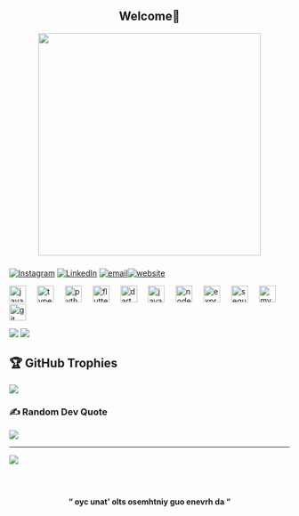 
<h2 align="center">Welcome👋</h2>

<div align="center">
  <img height="400" src="https://media1.giphy.com/media/v1.Y2lkPTc5MGI3NjExZnUxcGp5YjZtemJqb3FoOWJmcWEzM3czZ2x5ZHdjYjZvdXJlOW84YyZlcD12MV9pbnRlcm5hbF9naWZfYnlfaWQmY3Q9Zw/tL5HmgfZi0Qow/giphy.gif"  />
</div>

###

[![Instagram](https://img.shields.io/badge/Instagram-%23E4405F.svg?logo=Instagram&logoColor=white)](https://instagram.com/m7amad_tahir) [![LinkedIn](https://img.shields.io/badge/LinkedIn-%230077B5.svg?logo=linkedin&logoColor=white)](https://linkedin.com/in/m7amad-t) [![email](https://img.shields.io/badge/Email-D14836?logo=gmail&logoColor=white)](mailto:mhamadtahir2003@gmail.com)[![website](https://img.icons8.com/?size=100&id=3685&format=png&color=000000)](https://m7amad-t.web.app/)



<div align="left">
  <img src="https://cdn.jsdelivr.net/gh/devicons/devicon/icons/javascript/javascript-original.svg" height="30" alt="javascript logo"  />
  <img width="12" />
  <img src="https://cdn.jsdelivr.net/gh/devicons/devicon/icons/typescript/typescript-original.svg" height="30" alt="typescript logo"  />
  <img width="12" />
  <img src="https://cdn.jsdelivr.net/gh/devicons/devicon/icons/python/python-original.svg" height="30" alt="python logo"  />
  <img width="12" />
  <img src="https://cdn.jsdelivr.net/gh/devicons/devicon/icons/flutter/flutter-original.svg" height="30" alt="flutter logo"  />
  <img width="12" />
  <img src="https://cdn.jsdelivr.net/gh/devicons/devicon/icons/dart/dart-original.svg" height="30" alt="dart logo"  />
  <img width="12" />
  <img src="https://cdn.jsdelivr.net/gh/devicons/devicon/icons/java/java-original.svg" height="30" alt="java logo"  />
  <img width="12" />
  <img src="https://cdn.jsdelivr.net/gh/devicons/devicon/icons/nodejs/nodejs-original.svg" height="30" alt="nodejs logo"  />
  <img width="12" />
  <img src="https://cdn.jsdelivr.net/gh/devicons/devicon/icons/express/express-original.svg" height="30" alt="express logo"  />
  <img width="12" />
  <img src="https://cdn.jsdelivr.net/gh/devicons/devicon/icons/sequelize/sequelize-original.svg" height="30" alt="sequelize logo"  />
  <img width="12" />
  <img src="https://cdn.jsdelivr.net/gh/devicons/devicon/icons/mysql/mysql-original.svg" height="30" alt="mysql logo"  />
  <img width="12" />
  <img src="https://cdn.jsdelivr.net/gh/devicons/devicon/icons/git/git-original.svg" height="30" alt="git logo"  />
</div>



 
![](https://nirzak-streak-stats.vercel.app/?user=m7amad-t&theme=dark&hide_border=false)
![](https://github-readme-stats.vercel.app/api/top-langs/?username=m7amad-t&theme=dark&hide_border=false&include_all_commits=true&count_private=true&layout=compact)    




## 🏆 GitHub Trophies
![](https://github-profile-trophy.vercel.app/?username=m7amad-t&theme=tokyonight&no-frame=true&no-bg=false&margin-w=4)

### ✍️ Random Dev Quote
![](https://quotes-github-readme.vercel.app/api?type=vetical&theme=tokyonight)

---
[![](https://visitcount.itsvg.in/api?id=m7amad-t&icon=4&color=13)](https://visitcount.itsvg.in)

###

<br clear="both">

<h4 align="center">“ oyc unat' olts osemhtniy guo enevrh da “</h4>

###
